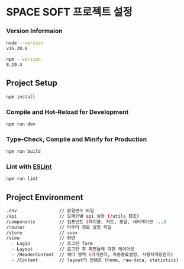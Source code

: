 # SPACE SOFT 프로젝트 설정

### Version Informaion

```sh
node --version
v16.20.0
```

```sh
npm --version
8.19.4
```

## Project Setup

```sh
npm install
```

### Compile and Hot-Reload for Development

```sh
npm run dev
```

### Type-Check, Compile and Minify for Production

```sh
npm run build
```

### Lint with [ESLint](https://eslint.org/)

```sh
npm run lint
```

## Project Environment

```sh
.env                // 환경변수 파일
/api                // 도메인별 api 설정 (/utils 참조)
/components         // 컴포넌트 (테이블, 차트, 모달, 네비게이션 ...)
/router             // 라우터 경로 설정 파일
/store              // vuex
/view               // 화면
  - Login           // 로그인 form
  - Layout          // 로그인 후 화면들에 대한 레이아웃
  - /HeaderContent  // 헤더 영역 (기기관리, 자동종료설정, 사용자계정관리)
  - /Content        // layout의 컨텐츠 (home, raw-data, statistics)
```
